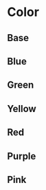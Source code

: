<script>
import DocsColorRow from '$lib/components/utils/DocsColorRow.svelte'
</script>

# Color

## Base

<DocsColorRow color="base" />

## Blue

<DocsColorRow color="blue" />

## Green

<DocsColorRow color="green" />

## Yellow

<DocsColorRow color="yellow" />

## Red

<DocsColorRow color="red" />

## Purple

<DocsColorRow color="purple" />

## Pink

<DocsColorRow color="pink" />
